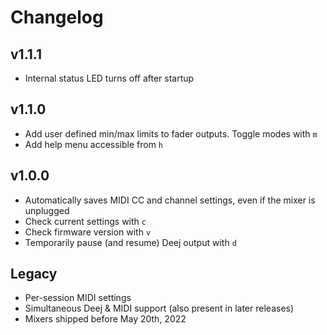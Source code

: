 # Changelog

## v1.1.1

- Internal status LED turns off after startup

## v1.1.0

- Add user defined min/max limits to fader outputs. Toggle modes with `m`
- Add help menu accessible from `h`

## v1.0.0

- Automatically saves MIDI CC and channel settings, even if the mixer is unplugged
- Check current settings with `c`
- Check firmware version with `v`
- Temporarily pause (and resume) Deej output with `d`

## Legacy

- Per-session MIDI settings
- Simultaneous Deej & MIDI support (also present in later releases)
- Mixers shipped before May 20th, 2022
